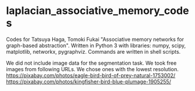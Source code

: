 # laplacian_associative_memory_codes
Codes for Tatsuya Haga, Tomoki Fukai "Associative memory networks for graph-based abstraction".
Written in Python 3 with libraries: numpy, scipy, matplotlib, networkx, pygraphviz.
Commands are written in shell scripts.

We did not include image data for the segmentation task. We took free images from following URLs. We chose ones with the lowest resolution.
https://pixabay.com/photos/eagle-bird-bird-of-prey-natural-1753002/
https://pixabay.com/photos/kingfisher-bird-blue-plumage-1905255/
